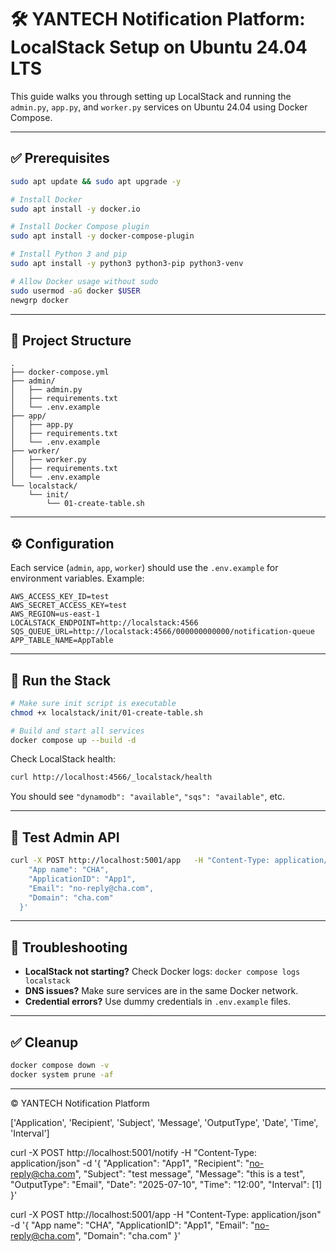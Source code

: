 # 🛠️ YANTECH Notification Platform: LocalStack Setup on Ubuntu 24.04 LTS

This guide walks you through setting up LocalStack and running the `admin.py`, `app.py`, and `worker.py` services on Ubuntu 24.04 using Docker Compose.

---

## ✅ Prerequisites

```bash
sudo apt update && sudo apt upgrade -y

# Install Docker
sudo apt install -y docker.io

# Install Docker Compose plugin
sudo apt install -y docker-compose-plugin

# Install Python 3 and pip
sudo apt install -y python3 python3-pip python3-venv

# Allow Docker usage without sudo
sudo usermod -aG docker $USER
newgrp docker
```

---

## 📁 Project Structure

```
.
├── docker-compose.yml
├── admin/
│   ├── admin.py
│   ├── requirements.txt
│   └── .env.example
├── app/
│   ├── app.py
│   ├── requirements.txt
│   └── .env.example
├── worker/
│   ├── worker.py
│   ├── requirements.txt
│   └── .env.example
└── localstack/
    └── init/
        └── 01-create-table.sh
```

---

## ⚙️ Configuration

Each service (`admin`, `app`, `worker`) should use the `.env.example` for environment variables. Example:

```env
AWS_ACCESS_KEY_ID=test
AWS_SECRET_ACCESS_KEY=test
AWS_REGION=us-east-1
LOCALSTACK_ENDPOINT=http://localstack:4566
SQS_QUEUE_URL=http://localstack:4566/000000000000/notification-queue
APP_TABLE_NAME=AppTable
```

---

## 🚀 Run the Stack

```bash
# Make sure init script is executable
chmod +x localstack/init/01-create-table.sh

# Build and start all services
docker compose up --build -d
```

Check LocalStack health:

```bash
curl http://localhost:4566/_localstack/health
```

You should see `"dynamodb": "available"`, `"sqs": "available"`, etc.

---

## 🧪 Test Admin API

```bash
curl -X POST http://localhost:5001/app   -H "Content-Type: application/json"   -d '{
    "App name": "CHA",
    "ApplicationID": "App1",
    "Email": "no-reply@cha.com",
    "Domain": "cha.com"
  }'
```

---

## 🐛 Troubleshooting

- **LocalStack not starting?** Check Docker logs: `docker compose logs localstack`
- **DNS issues?** Make sure services are in the same Docker network.
- **Credential errors?** Use dummy credentials in `.env.example` files.

---

## ✅ Cleanup

```bash
docker compose down -v
docker system prune -af
```

---

© YANTECH Notification Platform







['Application', 'Recipient', 'Subject', 'Message', 'OutputType', 'Date', 'Time', 'Interval']

curl -X POST http://localhost:5001/notify   -H "Content-Type: application/json"   -d '{
    "Application": "App1",
    "Recipient": "no-reply@cha.com",
    "Subject": "test message",
    "Message": "this is a test",
    "OutputType": "Email",
    "Date": "2025-07-10",
    "Time": "12:00",
    "Interval": [1]
  }'



  curl -X POST http://localhost:5001/app   -H "Content-Type: application/json"   -d '{
    "App name": "CHA",
    "ApplicationID": "App1",
    "Email": "no-reply@cha.com",
    "Domain": "cha.com"
  }'
